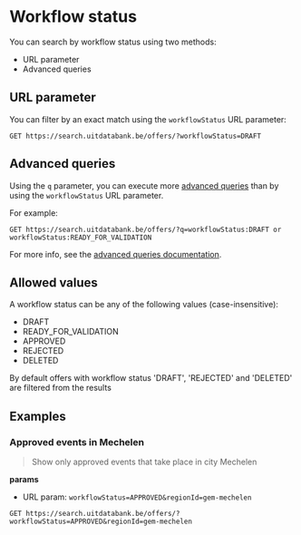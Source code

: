 # Workflow status

You can search by workflow status using two methods:

* URL parameter
* Advanced queries


## URL parameter

You can filter by an exact match using the `workflowStatus` URL parameter:

```
GET https://search.uitdatabank.be/offers/?workflowStatus=DRAFT
```

## Advanced queries

Using the `q` parameter, you can execute more [advanced queries](/advanced-queries.md) than by using the `workflowStatus` URL parameter.

For example:

```
GET https://search.uitdatabank.be/offers/?q=workflowStatus:DRAFT or workflowStatus:READY_FOR_VALIDATION
```

For more info, see the [advanced queries documentation](/advanced-queries.md).

## Allowed values

A workflow status can be any of the following values \(case-insensitive\):

* DRAFT
* READY\_FOR\_VALIDATION
* APPROVED
* REJECTED
* DELETED

By default offers with workflow status 'DRAFT', 'REJECTED' and 'DELETED' are filtered from the results

## Examples

### Approved events in Mechelen
> Show only approved events that take place in city Mechelen

**params**
* URL param: `workflowStatus=APPROVED&regionId=gem-mechelen`

```
GET https://search.uitdatabank.be/offers/?workflowStatus=APPROVED&regionId=gem-mechelen
```

